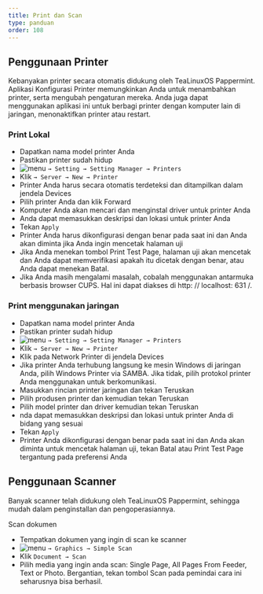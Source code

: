 ```yaml
---
title: Print dan Scan
type: panduan
order: 108
---
```


## Penggunaan Printer

 Kebanyakan printer secara otomatis didukung oleh TeaLinuxOS Pappermint. Aplikasi Konfigurasi Printer memungkinkan Anda untuk menambahkan printer, serta mengubah pengaturan mereka. Anda juga dapat menggunakan aplikasi ini untuk berbagi printer dengan komputer lain di jaringan, menonaktifkan printer atau restart.

### Print Lokal

-    Dapatkan nama model printer Anda
-    Pastikan printer sudah hidup
-    ![menu](https://cloud.githubusercontent.com/assets/26142091/23577576/a90a1a1c-00f5-11e7-86ec-d4bc4d831a13.png)
 `→ Setting → Setting Manager → Printers`
-    Klik `→ Server → New → Printer`
-    Printer Anda harus secara otomatis terdeteksi dan ditampilkan dalam jendela Devices
-    Pilih printer Anda dan klik Forward
-    Komputer Anda akan mencari dan menginstal driver untuk printer Anda
-    Anda dapat memasukkan deskripsi dan lokasi untuk printer Anda
-    Tekan `Apply`
-    Printer Anda harus dikonfigurasi dengan benar pada saat ini dan Anda akan diminta jika Anda ingin mencetak halaman uji
-    Jika Anda menekan tombol Print Test Page, halaman uji akan mencetak dan Anda dapat memverifikasi apakah itu dicetak dengan benar, atau Anda dapat menekan Batal.
-    Jika Anda masih mengalami masalah, cobalah menggunakan antarmuka berbasis browser CUPS. Hal ini dapat diakses di http: // localhost: 631 /.

### Print menggunakan jaringan

-    Dapatkan nama model printer Anda
-    Pastikan printer sudah hidup
-   ![menu](https://cloud.githubusercontent.com/assets/26142091/23577576/a90a1a1c-00f5-11e7-86ec-d4bc4d831a13.png)
 `→ Setting → Setting Manager → Printers`
-    Klik `→ Server → New → Printer`
-    Klik pada Network Printer di jendela Devices
-    Jika printer Anda terhubung langsung ke mesin Windows di jaringan Anda, pilih Windows Printer via SAMBA. Jika tidak, pilih protokol printer Anda menggunakan untuk berkomunikasi.
-    Masukkan rincian printer jaringan dan tekan Teruskan
-    Pilih produsen printer dan kemudian tekan Teruskan
-    Pilih model printer dan driver kemudian tekan Teruskan
-    nda dapat memasukkan deskripsi dan lokasi untuk printer Anda di bidang yang sesuai
-    Tekan `Apply`
-    Printer Anda dikonfigurasi dengan benar pada saat ini dan Anda akan diminta untuk mencetak halaman uji, tekan Batal atau Print Test Page tergantung pada preferensi Anda

## Penggunaan Scanner

 Banyak scanner telah didukung oleh TeaLinuxOS Pappermint, sehingga mudah dalam penginstallan dan pengoperasiannya.
 
Scan dokumen

-    Tempatkan dokumen yang ingin di scan ke scanner
-  ![menu](https://cloud.githubusercontent.com/assets/26142091/23577576/a90a1a1c-00f5-11e7-86ec-d4bc4d831a13.png)
  `→ Graphics → Simple Scan`
-    Klik `Document → Scan`
-    Pilih media yang ingin anda scan: Single Page, All Pages From Feeder, Text or Photo. Bergantian, tekan tombol Scan pada pemindai cara ini seharusnya bisa berhasil.









